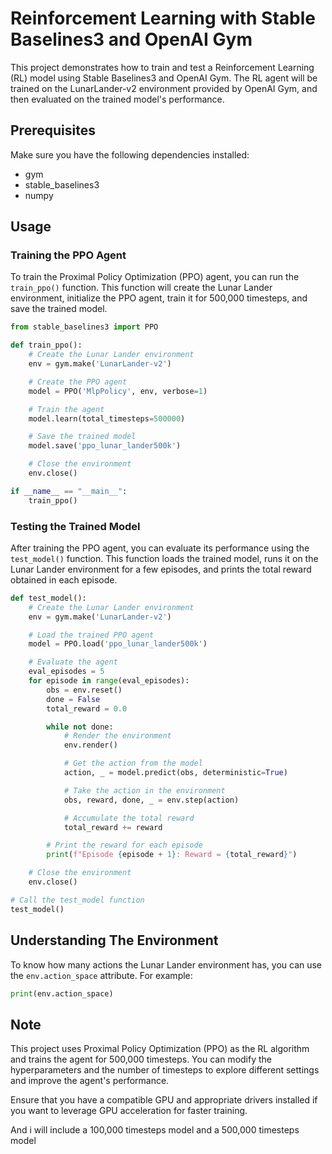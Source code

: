 # Reinforcement Learning with Stable Baselines3 and OpenAI Gym

This project demonstrates how to train and test a Reinforcement Learning (RL) model using Stable Baselines3 and OpenAI Gym. The RL agent will be trained on the LunarLander-v2 environment provided by OpenAI Gym, and then evaluated on the trained model's performance.

## Prerequisites

Make sure you have the following dependencies installed:

- gym
- stable_baselines3
- numpy

## Usage

### Training the PPO Agent

To train the Proximal Policy Optimization (PPO) agent, you can run the `train_ppo()` function. This function will create the Lunar Lander environment, initialize the PPO agent, train it for 500,000 timesteps, and save the trained model.

```python
from stable_baselines3 import PPO

def train_ppo():
    # Create the Lunar Lander environment
    env = gym.make('LunarLander-v2')

    # Create the PPO agent
    model = PPO('MlpPolicy', env, verbose=1)

    # Train the agent
    model.learn(total_timesteps=500000)

    # Save the trained model
    model.save('ppo_lunar_lander500k')

    # Close the environment
    env.close()

if __name__ == "__main__":
    train_ppo()
```

### Testing the Trained Model

After training the PPO agent, you can evaluate its performance using the `test_model()` function. This function loads the trained model, runs it on the Lunar Lander environment for a few episodes, and prints the total reward obtained in each episode.

```python
def test_model():
    # Create the Lunar Lander environment
    env = gym.make('LunarLander-v2')

    # Load the trained PPO agent
    model = PPO.load('ppo_lunar_lander500k')

    # Evaluate the agent
    eval_episodes = 5
    for episode in range(eval_episodes):
        obs = env.reset()
        done = False
        total_reward = 0.0

        while not done:
            # Render the environment
            env.render()

            # Get the action from the model
            action, _ = model.predict(obs, deterministic=True)

            # Take the action in the environment
            obs, reward, done, _ = env.step(action)

            # Accumulate the total reward
            total_reward += reward

        # Print the reward for each episode
        print(f"Episode {episode + 1}: Reward = {total_reward}")

    # Close the environment
    env.close()

# Call the test_model function
test_model()
```

## Understanding The Environment

To know how many actions the Lunar Lander environment has, you can use the `env.action_space` attribute. For example:

```python
print(env.action_space)
```

## Note

This project uses Proximal Policy Optimization (PPO) as the RL algorithm and trains the agent for 500,000 timesteps. You can modify the hyperparameters and the number of timesteps to explore different settings and improve the agent's performance.

Ensure that you have a compatible GPU and appropriate drivers installed if you want to leverage GPU acceleration for faster training.

And i will include a 100,000 timesteps model and a 500,000 timesteps model